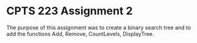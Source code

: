 # CPTS 223 Assignment 2

The purpose of this assignment was to create a binary search tree and to add the functions Add, Remove, CountLevels, DisplayTree.

